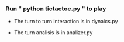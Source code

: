 ### Run " python tictactoe.py " to play

- The turn to turn interaction is in dynaics.py

- The turn analisis is in analizer.py
